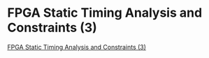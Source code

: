 # FPGA Static Timing Analysis and Constraints (3)
[FPGA Static Timing Analysis and Constraints (3)](https://aiwithcloud.com/2022/09/19/fpga_static_timing_analysis_and_constraints_3/)
